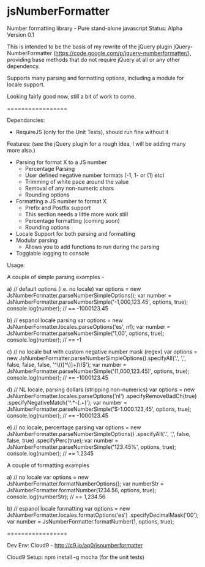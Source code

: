 jsNumberFormatter
=================

Number formatting library - Pure stand-alone javascript
Status: Alpha
Version 0.1

This is intended to be the basis of my rewrite of the jQuery plugin jQuery-NumberFormatter (https://code.google.com/p/jquery-numberformatter/), providing base methods that do not require jQuery at all or any other dependency.

Supports many parsing and formatting options, including a module for locale support.

Looking fairly good now, still a bit of work to come.

=================

Dependancies:
+ RequireJS (only for the Unit Tests), should run fine without it

Features: (see the jQuery plugin for a rough idea, I will be adding many more also.)

+ Parsing for format X to a JS number
  + Percentage Parsing
  + User defined negative number formats (-1, 1- or (1) etc)
  + Trimming of white pace around the value
  + Removal of any non-numeric chars
  + Rounding options
+ Formatting a JS number to format X
  + Prefix and Postfix support
  - This section needs a little more work still
  - Percentage formatting (coming soon)
  + Rounding options
+ Locale Support for both parsing and formatting
+ Modular parsing
  + Allows you to add functions to run during the parsing
+ Togglable logging to console

Usage:

A couple of simple parsing examples -

a) // default options (i.e. no locale)
   var options = new JsNumberFormatter.parseNumberSimpleOptions(); 
   var number = JsNumberFormatter.parseNumberSimple('-1,000,123.45', options, true);
   console.log(number); // == -1000123.45

b) // espanol locale parsing
   var options = new JsNumberFormatter.locales.parseOptions('es', nf);
   var number = JsNumberFormatter.parseNumberSimple('1,00', options, true);
   console.log(number); // == -1

c) // no locale but with custom negative number mask (regex)
   var options = new JsNumberFormatter.parseNumberSimpleOptions().specifyAll('.', ',', false, false, false, '^\\(([^\\)]+)\\)$');
   var number = JsNumberFormatter.parseNumberSimple('(1,000,123.45)', options, true);
   console.log(number); // == -1000123.45

d) // NL locale, parsing dollars (stripping non-numerics)
   var options = new JsNumberFormatter.locales.parseOptions('nl')
                                .specifyRemoveBadCh(true)
                                .specifyNegativeMatch('^.*-(.+)');
   var number = JsNumberFormatter.parseNumberSimple('$-1.000.123,45', options, true);
   console.log(number); // == -1000123.45

e) // no locale, percentage parsing
   var options = new JsNumberFormatter.parseNumberSimpleOptions()
                    .specifyAll('.', ',', false, false, true)
                    .specifyPerc(true);
   var number = JsNumberFormatter.parseNumberSimple('123.45%', options, true);
   console.log(number); // == 1.2345

A couple of formatting examples

a) // no locale
   var options = new JsNumberFormatter.formatNumberOptions();
   var numberStr = JsNumberFormatter.formatNumber(1234.56, options, true);
   console.log(numberStr); // == 1,234.56
   
b) // espanol locale formatting
   var options = new JsNumberFormatter.locales.formatOptions('es')
                    .specifyDecimalMask('00');
   var number = JsNumberFormatter.formatNumber(1, options, true);

=================

Dev Env:
Cloud9 - http://c9.io/ap0/jsnumberformatter

Cloud9 Setup:
npm install -g mocha
(for the unit tests)